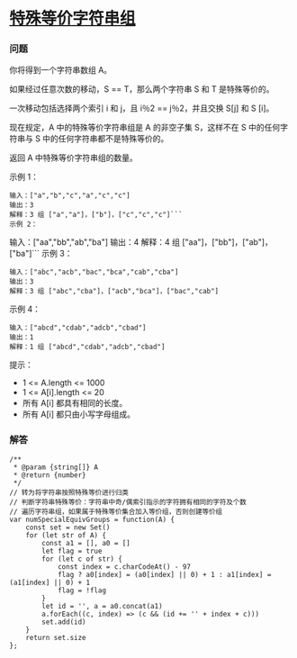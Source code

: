 # [特殊等价字符串组](https://leetcode-cn.com/problems/groups-of-special-equivalent-strings)

### 问题

你将得到一个字符串数组 A。

如果经过任意次数的移动，S == T，那么两个字符串 S 和 T 是特殊等价的。



一次移动包括选择两个索引 i 和 j，且 i％2 == j％2，并且交换 S[j] 和 S [i]。

现在规定，A 中的特殊等价字符串组是 A 的非空子集 S，这样不在 S 中的任何字符串与 S 中的任何字符串都不是特殊等价的。



返回 A 中特殊等价字符串组的数量。



示例 1：
```
输入：["a","b","c","a","c","c"]
输出：3
解释：3 组 ["a","a"]，["b"]，["c","c","c"]```
示例 2：
```
输入：["aa","bb","ab","ba"]
输出：4
解释：4 组 ["aa"]，["bb"]，["ab"]，["ba"]```
示例 3：
```
输入：["abc","acb","bac","bca","cab","cba"]
输出：3
解释：3 组 ["abc","cba"]，["acb","bca"]，["bac","cab"]
```
示例 4：

```
输入：["abcd","cdab","adcb","cbad"]
输出：1
解释：1 组 ["abcd","cdab","adcb","cbad"]
```


提示：

* 1 <= A.length <= 1000
* 1 <= A[i].length <= 20
* 所有 A[i] 都具有相同的长度。
* 所有 A[i] 都只由小写字母组成。

### 解答

```
/**
 * @param {string[]} A
 * @return {number}
 */
// 转为将字符串按照特殊等价进行归类
// 判断字符串特殊等价：字符串中奇/偶索引指示的字符拥有相同的字符及个数
// 遍历字符串组，如果属于特殊等价集合加入等价组，否则创建等价组
var numSpecialEquivGroups = function(A) {
    const set = new Set()
    for (let str of A) {
        const a1 = [], a0 = []
        let flag = true
        for (let c of str) {
            const index = c.charCodeAt() - 97
            flag ? a0[index] = (a0[index] || 0) + 1 : a1[index] = (a1[index] || 0) + 1
            flag = !flag
        }
        let id = '', a = a0.concat(a1)
        a.forEach((c, index) => (c && (id += '' + index + c)))
        set.add(id)
    }
    return set.size
};
```
